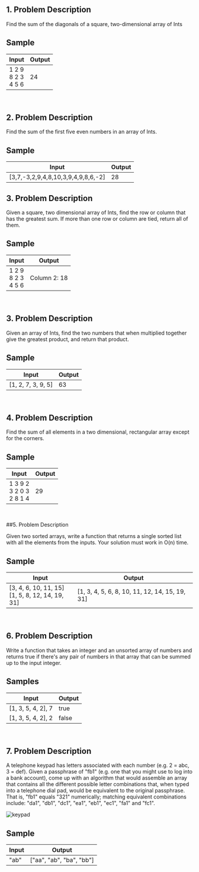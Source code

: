 ## 1. Problem Description

Find the sum of the diagonals of a square, two-dimensional array of Ints

## Sample

| Input | Output |
| --- | --- |
| 1 2 9 <br> 8 2 3 <br> 4 5 6 | 24 |

<br>

## 2. Problem Description

Find the sum of the first five even numbers in an array of Ints.

## Sample

| Input | Output |
| --- | --- |
|[3,7,-3,2,9,4,8,10,3,9,4,9,8,6,-2] | 28 |


## 3. Problem Description

Given a square, two dimensional array of Ints, find the row or column that has the greatest sum.  If more than one row or column are tied, return all of them.

## Sample

| Input | Output |
| --- | --- |
| 1 2 9 <br> 8 2 3 <br> 4 5 6 | Column 2: 18 |

<br>

## 3. Problem Description

Given an array of Ints, find the two numbers that when multiplied together give the greatest product, and return that product.

## Sample

| Input | Output |
| --- | --- |
| [1, 2, 7, 3, 9, 5] | 63 |

<br>

## 4. Problem Description

Find the sum of all elements in a two dimensional, rectangular array except for the corners.

## Sample

| Input | Output |
| --- | --- |
| 1 3 9 2 <br> 3 2 0 3 <br> 2 8 1 4 | 29 |

<br>

##5. Problem Description

Given two sorted arrays, write a function that returns a single sorted list with all the elements from the inputs.  Your solution must work in O(n) time.

## Sample

| Input | Output |
| --- | --- |
| [3, 4, 6, 10, 11, 15] <br> [1, 5, 8, 12, 14, 19, 31] | [1, 3, 4, 5, 6, 8, 10, 11, 12, 14, 15, 19, 31] |


<br>

## 6. Problem Description

Write a function that takes an integer and an unsorted array of numbers and returns true if there's any pair of numbers in that array that can be summed up to the input integer.


## Samples

| Input | Output |
| --- | --- |
| [1, 3, 5, 4, 2], 7 | true |
| [1, 3, 5, 4, 2], 2 | false |

<br>

## 7. Problem Description

A telephone keypad has letters associated with each number (e.g. 2 = abc, 3 = def). Given a passphrase of "fb1" (e.g. one that you might use to log into a bank account), come up with an algorithm that would assemble an array that contains all the different possible letter combinations that, when typed into a telephone dial pad, would be equivalent to the original passphrase. That is, "fb1" equals "321" numerically; matching equivalent combinations include: "da1", "db1", "dc1", "ea1", "eb1", "ec1", "fa1" and "fc1".

![keypad](https://upload.wikimedia.org/wikipedia/commons/4/43/Telephone-keypad.svg)


## Sample

| Input | Output |
| --- | --- |
| "ab" | ["aa", "ab", "ba", "bb"] |
